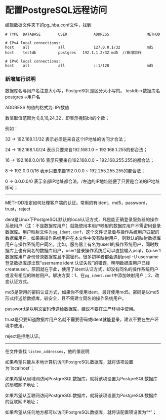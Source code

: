 配置PostgreSQL远程访问
======================

编辑数据文件夹下的pg_hba.conf文件，找到

    # TYPE  DATABASE        USER            ADDRESS                 METHOD

    # IPv4 local connections:
    host    all             all             127.0.0.1/32            md5
    host    testdb          postgres   192.1.1.2/32 md5  //新增加行

    # IPv6 local connections:
    host    all             all             ::1/128                 md5

### 新增加行说明

数据库名与用户名注意大小写，PostgreSQL是区分大小写的。 testdb->数据库名 postgres->用户名

ADDRESS 的值的格式为: IP/数值

数值取值范围为:0,8,16,24,32，即表示掩码bit的个数；

例如：

32 -> 192.168.1.1/32 表示必须是来自这个IP地址的访问才合法；

24 -> 192.168.1.0/24 表示只要来自192.168.1.0 ~ 192.168.1.255的都合法；

16 -> 192.168.0.0/16 表示只要来自192.168.0.0 ~ 192.168.255.255的都合法；

8   -> 192.0.0.0/16 表示只要来自192.0.0.0 ~ 192.255.255.255的都合法；

0   -> 0.0.0.0/0 表示全部IP地址都合法，/左边的IP地址随便了只要是合法的IP地址即可；

---

METHOD指定如何处理客户端的认证。常用的有ident，md5，password，trust，reject

dent是Linux下PostgreSQL默认的local认证方式，凡是能正确登录服务器的操作系统用户（注：不是数据库用户）就能使用本用户映射的数据库用户不需密码登录数据库。用户映射文件为`pg_ident.conf`，这个文件记录着与操作系统用户匹配的数据库用户，如果某操作系统用户在本文件中没有映射用户，则默认的映射数据库用户与操作系统用户同名。比如，服务器上有名为user1的操作系统用户，同时数据库上也有同名的数据库用户，user1登录操作系统后可以直接输入psql，以user1数据库用户身份登录数据库且不需密码。很多初学者都会遇到psql -U username登录数据库却出现“username ident 认证失败”的错误，明明数据库用户已经createuser。原因就在于此，使用了ident认证方式，却没有同名的操作系统用户或没有相应的映射用户。解决方案：1、在`pg_ident.conf`中添加映射用户；2、改变认证方式。

md5是常用的密码认证方式，如果你不使用ident，最好使用md5。密码是以md5形式传送给数据库，较安全，且不需建立同名的操作系统用户。

password是以明文密码传送给数据库，建议不要在生产环境中使用。

trust是只要知道数据库用户名就不需要密码或ident就能登录，建议不要在生产环境中使用。

reject是拒绝认证。

---

在文件查找 `listen_addresses`，他的值说明

如果希望只能从本地计算机访问PostgreSQL数据库，就将该项设置为'localhost'；

如果希望从局域网访问PostgreSQL数据库，就将该项设置为PostgreSQL数据库的局域网IP地址；

如果希望从互联网访问PostgreSQL数据库，就将该项设置为PostgreSQL数据库的互联网IP地址；

如果希望从任何地方都可以访问PostgreSQL数据库，就将该配置项设置为“*”；
